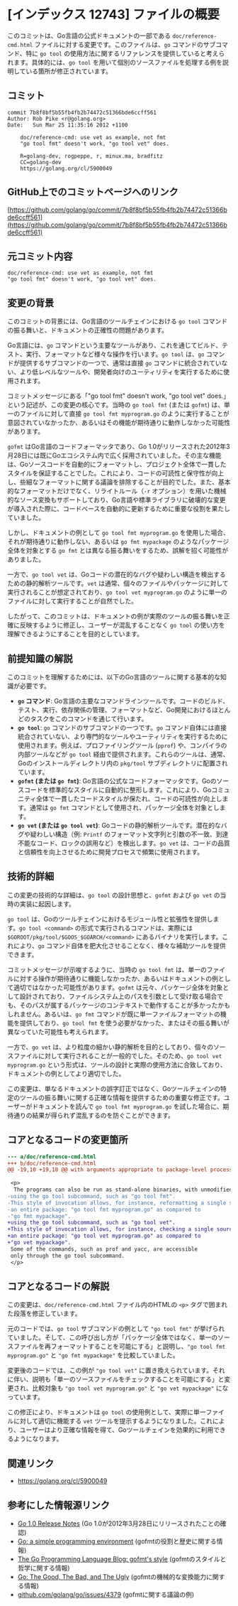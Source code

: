 # [インデックス 12743] ファイルの概要

このコミットは、Go言語の公式ドキュメントの一部である `doc/reference-cmd.html` ファイルに対する変更です。このファイルは、`go` コマンドのサブコマンド、特に `go tool` の使用方法に関するリファレンスを提供していると考えられます。具体的には、`go tool` を用いて個別のソースファイルを処理する例を説明している箇所が修正されています。

## コミット

```
commit 7b8f8bf5b55fb4fb2b74472c51366bde6ccff561
Author: Rob Pike <r@golang.org>
Date:   Sun Mar 25 11:35:16 2012 +1100

    doc/reference-cmd: use vet as example, not fmt
    "go tool fmt" doesn't work, "go tool vet" does.
    
    R=golang-dev, rogpeppe, r, minux.ma, bradfitz
    CC=golang-dev
    https://golang.org/cl/5900049
```

## GitHub上でのコミットページへのリンク

[https://github.com/golang/go/commit/7b8f8bf5b55fb4fb2b74472c51366bde6ccff561](https://github.com/golang/go/commit/7b8f8bf5b55fb4fb2b74472c51366bde6ccff561)

## 元コミット内容

```
doc/reference-cmd: use vet as example, not fmt
"go tool fmt" doesn't work, "go tool vet" does.
```

## 変更の背景

このコミットの背景には、Go言語のツールチェインにおける `go tool` コマンドの振る舞いと、ドキュメントの正確性の問題があります。

Go言語には、`go` コマンドという主要なツールがあり、これを通じてビルド、テスト、実行、フォーマットなど様々な操作を行います。`go tool` は、`go` コマンドが提供するサブコマンドの一つで、通常は直接 `go` コマンドに統合されていない、より低レベルなツールや、開発者向けのユーティリティを実行するために使用されます。

コミットメッセージにある「"go tool fmt" doesn't work, "go tool vet" does.」という記述が、この変更の核心です。当時の `go tool fmt` (または `gofmt`) は、単一のファイルに対して直接 `go tool fmt myprogram.go` のように実行することが意図されていなかったか、あるいはその機能が期待通りに動作しなかった可能性があります。

`gofmt` はGo言語のコードフォーマッタであり、Go 1.0がリリースされた2012年3月28日には既にGoエコシステム内で広く採用されていました。その主な機能は、Goソースコードを自動的にフォーマットし、プロジェクト全体で一貫したスタイルを保証することでした。これにより、コードの可読性と保守性が向上し、些細なフォーマットに関する議論を排除することが目的でした。また、基本的なフォーマットだけでなく、リライトルール（`-r` オプション）を用いた機械的なソース変換もサポートしており、Go言語や標準ライブラリに破壊的な変更が導入された際に、コードベースを自動的に更新するために重要な役割を果たしていました。

しかし、ドキュメントの例として `go tool fmt myprogram.go` を使用した場合、それが期待通りに動作しない、あるいは `go fmt mypackage` のようなパッケージ全体を対象とする `go fmt` とは異なる振る舞いをするため、誤解を招く可能性がありました。

一方で、`go tool vet` は、Goコードの潜在的なバグや疑わしい構造を検出するための静的解析ツールです。`vet` は通常、個々のファイルやパッケージに対して実行されることが想定されており、`go tool vet myprogram.go` のように単一のファイルに対して実行することが自然でした。

したがって、このコミットは、ドキュメントの例が実際のツールの振る舞いを正確に反映するように修正し、ユーザーが混乱することなく `go tool` の使い方を理解できるようにすることを目的としています。

## 前提知識の解説

このコミットを理解するためには、以下のGo言語のツールに関する基本的な知識が必要です。

*   **`go` コマンド**: Go言語の主要なコマンドラインツールです。コードのビルド、テスト、実行、依存関係の管理、フォーマットなど、Go開発におけるほとんどのタスクをこのコマンドを通じて行います。
*   **`go tool`**: `go` コマンドのサブコマンドの一つです。`go` コマンド自体には直接統合されていない、より専門的なツールやユーティリティを実行するために使用されます。例えば、プロファイリングツール (`pprof`) や、コンパイラの内部ツールなどが `go tool` 経由で提供されます。これらのツールは、通常、Goのインストールディレクトリ内の `pkg/tool` サブディレクトリに配置されています。
*   **`gofmt` (または `go fmt`)**: Go言語の公式なコードフォーマッタです。Goのソースコードを標準的なスタイルに自動的に整形します。これにより、Goコミュニティ全体で一貫したコードスタイルが保たれ、コードの可読性が向上します。通常は `go fmt` コマンドとして使用され、パッケージ全体を対象とします。
*   **`go vet` (または `go tool vet`)**: Goコードの静的解析ツールです。潜在的なバグや疑わしい構造（例: `Printf` のフォーマット文字列と引数の不一致、到達不能なコード、ロックの誤用など）を検出します。`go vet` は、コードの品質と信頼性を向上させるために開発プロセスで頻繁に使用されます。

## 技術的詳細

この変更の技術的な詳細は、`go tool` の設計思想と、`gofmt` および `go vet` の当時の実装に起因します。

`go tool` は、Goのツールチェインにおけるモジュール性と拡張性を提供します。`go tool <command>` の形式で実行されるコマンドは、実際には `$GOROOT/pkg/tool/$GOOS_$GOARCH/<command>` にあるバイナリを実行します。これにより、`go` コマンド自体を肥大化させることなく、様々な補助ツールを提供できます。

コミットメッセージが示唆するように、当時の `go tool fmt` は、単一のファイルに対する操作が期待通りに機能しなかったか、あるいはドキュメントの例として適切ではなかった可能性があります。`gofmt` は元々、パッケージ全体を対象として設計されており、ファイルシステム上のパスを引数として受け取る場合でも、そのパスが属するパッケージのコンテキストで動作することが多かったかもしれません。あるいは、`go fmt` コマンドが既に単一ファイルフォーマットの機能を提供しており、`go tool fmt` を使う必要がなかった、またはその振る舞いが異なっていた可能性も考えられます。

一方で、`go vet` は、より粒度の細かい静的解析を目的としており、個々のソースファイルに対して実行されることが一般的でした。そのため、`go tool vet myprogram.go` という形式は、ツールの設計と実際の使用方法に合致しており、ドキュメントの例としてより適切でした。

この変更は、単なるドキュメントの誤字訂正ではなく、Goツールチェインの特定のツールの振る舞いに関する正確な情報を提供するための重要な修正です。ユーザーがドキュメントを読んで `go tool fmt myprogram.go` を試した場合に、期待通りの結果が得られず混乱するのを防ぐことができます。

## コアとなるコードの変更箇所

```diff
--- a/doc/reference-cmd.html
+++ b/doc/reference-cmd.html
@@ -19,10 +19,10 @@ with arguments appropriate to package-level processing.
  
 <p>
  The programs can also be run as stand-alone binaries, with unmodified arguments,
-using the go tool subcommand, such as "go tool fmt".
-This style of invocation allows, for instance, reformatting a single source file rather than
-an entire package: "go tool fmt myprogram.go" as compared to
-"go fmt mypackage".
+using the go tool subcommand, such as "go tool vet".
+This style of invocation allows, for instance, checking a single source file rather than
+an entire package: "go tool vet myprogram.go" as compared to
+"go vet mypackage".
 Some of the commands, such as prof and yacc, are accessible
 only through the go tool subcommand.
 </p>
```

## コアとなるコードの解説

この変更は、`doc/reference-cmd.html` ファイル内のHTMLの `<p>` タグで囲まれた段落を修正しています。

元のコードでは、`go tool` サブコマンドの例として `"go tool fmt"` が挙げられていました。そして、この呼び出し方が「パッケージ全体ではなく、単一のソースファイルを再フォーマットすることを可能にする」と説明し、`"go tool fmt myprogram.go"` と `"go fmt mypackage"` を比較していました。

変更後のコードでは、この例が `"go tool vet"` に置き換えられています。それに伴い、説明も「単一のソースファイルをチェックすることを可能にする」と変更され、比較対象も `"go tool vet myprogram.go"` と `"go vet mypackage"` になっています。

この修正により、ドキュメントは `go tool` の使用例として、実際に単一ファイルに対して適切に機能する `vet` ツールを提示するようになりました。これにより、ユーザーはより正確な情報を得て、Goツールチェインを効果的に利用できるようになります。

## 関連リンク

*   https://golang.org/cl/5900049

## 参考にした情報源リンク

*   [Go 1.0 Release Notes](https://go.dev/doc/go1) (Go 1.0が2012年3月28日にリリースされたことの確認)
*   [Go: a simple programming environment](https://go.dev/talks/2012/gofmt.slide) (gofmtの役割と歴史に関する情報)
*   [The Go Programming Language Blog: gofmt's style](https://go.dev/blog/gofmt) (gofmtのスタイルと哲学に関する情報)
*   [Go: The Good, The Bad, and The Ugly](https://blog.golang.org/go-good-bad-ugly) (gofmtの機械的な変換能力に関する情報)
*   [github.com/golang/go/issues/4379](https://github.com/golang/go/issues/4379) (gofmtに関する議論の例)
